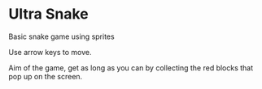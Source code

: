 # Ultra Snake

Basic snake game using sprites

Use arrow keys to move.

Aim of the game, get as long as you can by collecting the red blocks that pop up on the screen.
